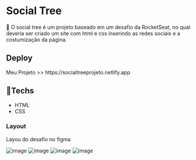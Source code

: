<h1> Social Tree</h1>
<p>🚀 O social tree é um projeto baseado em um desafio da RocketSeat, no qual deveria ser criado um site com html e css inserindo as redes sociais e a costumização da página.</p>
<h2>Deploy</h2>
<p> Meu Projeto >> https://socialtreeprojeto.netlify.app

<h2>🚀Techs</h2>

+ HTML
+ CSS

<h3>Layout</h3>

Layou do desafio no figma 
 
![image](https://user-images.githubusercontent.com/116123006/217708821-1b5bb357-dc13-4f0d-890c-ab56e682a3d0.png)
![image](https://user-images.githubusercontent.com/116123006/217708894-818f271f-f53c-47b5-a57e-13db79cb3caf.png)
![image](https://user-images.githubusercontent.com/116123006/217708954-da2120c2-bf26-4394-8be7-1ce101757325.png)
![image](https://user-images.githubusercontent.com/116123006/217708986-c59a5252-ac02-4cea-8155-ef74a786454c.png)


